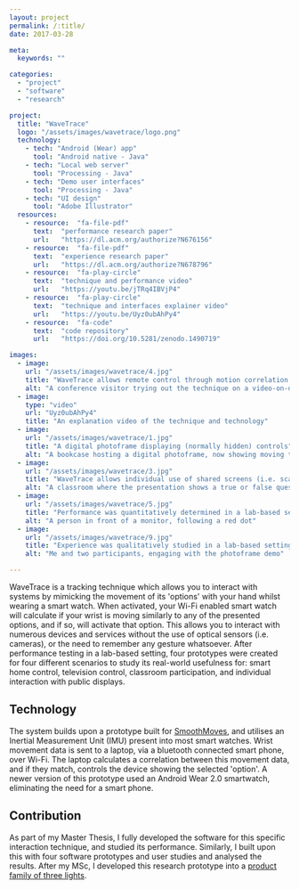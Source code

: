```yaml
---
layout: project
permalink: /:title/
date: 2017-03-28

meta:
  keywords: ""

categories:
  - "project"
  - "software"
  - "research"

project:
  title: "WaveTrace"
  logo: "/assets/images/wavetrace/logo.png"
  technology:
    - tech: "Android (Wear) app"
      tool: "Android native - Java"
    - tech: "Local web server"
      tool: "Processing - Java"
    - tech: "Demo user interfaces"
      tool: "Processing - Java"
    - tech: "UI design"
      tool: "Adobe Illustrator"
  resources:
    - resource:  "fa-file-pdf"
      text:  "performance research paper"
      url:   "https://dl.acm.org/authorize?N676156"
    - resource:  "fa-file-pdf"
      text:  "experience research paper"
      url:   "https://dl.acm.org/authorize?N678796"
    - resource:  "fa-play-circle"
      text:  "technique and performance video"
      url:   "https://youtu.be/jTRq4IBVjP4"
    - resource:  "fa-play-circle"
      text:  "technique and interfaces explainer video"
      url:   "https://youtu.be/Uyz0ubAhPy4"
    - resource:  "fa-code"
      text:  "code repository"
      url:   "https://doi.org/10.5281/zenodo.1490719"

images:
  - image:
    url: "/assets/images/wavetrace/4.jpg"
    title: "WaveTrace allows remote control through motion correlation with an interface"
    alt: "A conference visitor trying out the technique on a video-on-demand demo application"
  - image:
    type: "video"
    url: "Uyz0ubAhPy4"
    title: "An explanation video of the technique and technology"
  - image:
    url: "/assets/images/wavetrace/1.jpg"
    title: "A digital photoframe displaying (normally hidden) controls"
    alt: "A bookcase hosting a digital photoframe, now showing moving targets to be controlled"
  - image:
    url: "/assets/images/wavetrace/3.jpg"
    title: "WaveTrace allows individual use of shared screens (i.e. scalable), such as in classrooms"
    alt: "A classroom where the presentation shows a true or false question with moving targets"
  - image:
    url: "/assets/images/wavetrace/5.jpg"
    title: "Performance was quantitatively determined in a lab-based setting"
    alt: "A person in front of a monitor, following a red dot"
  - image:
    url: "/assets/images/wavetrace/9.jpg"
    title: "Experience was qualitatively studied in a lab-based setting"
    alt: "Me and two participants, engaging with the photoframe demo"

---
```


<p>
WaveTrace is a tracking technique which allows you to interact with systems by mimicking the movement of its 'options' with your hand whilst wearing a smart watch. When activated, your Wi-Fi enabled smart watch will calculate if your wrist is moving similarly to any of the presented options, and if so, will activate that option. This allows you to interact with numerous devices and services without the use of optical sensors (i.e. cameras), or the need to remember any gesture whatsoever. After performance testing in a lab-based setting, four prototypes were created for four different scenarios to study its real-world usefulness for: smart home control, television control, classroom participation, and individual interaction with public displays.
</p>
<h2 class="h2">Technology</h2>
<p>
The system builds upon a prototype built for <u><a href="{{ "/smoothmoves" | prepend: baseurl }}">SmoothMoves</a></u>, and utilises an Inertial Measurement Unit (IMU) present into most smart watches. Wrist movement data is sent to a laptop, via a bluetooth connected smart phone, over Wi-Fi. The laptop calculates a correlation between this movement data, and if they match, controls the device showing the selected 'option'. A newer version of this prototype used an Android Wear 2.0 smartwatch, eliminating the need for a smart phone.
</p>
<h2 class="h2">Contribution</h2>
<p>
As part of my Master Thesis, I fully developed the software for this specific interaction technique, and studied its performance. Similarly, I built upon this with four software prototypes and user studies and analysed the results. After my MSc, I developed this research prototype into a <u><a href="{{ "/motionlights" | prepend: baseurl }}"> product family of three lights</a></u>.
</p>
